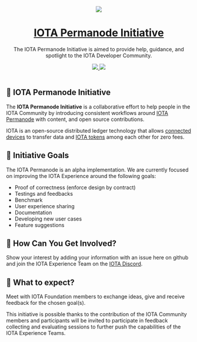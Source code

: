 <p align="center">
  <br>
  <a href="https://www.iota.org">
    <img src="https://images.ctfassets.net/xit7f234flxz/2UaYq5cR53ANDAKRT4HYWT/a4d962d037954adef7d0aa9a2e944a26/iota-small-logo.png"/>
  </a>
</p>


<h1 align="center"><a href="https://www.iota.org"> IOTA Permanode Initiative</a></h1>

<p align="center">The IOTA Permanode Initiative is aimed to provide help, guidance, and spotlight to the IOTA Developer Community.</p>

<p align="center">
  <a title="MIT License" href="LICENSE">
    <img src="https://img.shields.io/github/license/gridsome/gridsome.svg?style=flat-square&label=License&colorB=6cc24a">
  </a>
  <a title="Follow on Twitter" href="https://twitter.com/iota">
    <img src="https://img.shields.io/twitter/follow/iota.svg?style=social&label=Follow%20@iota">
  </a>
  <br>
  <br>
</p>


## 🌳 IOTA Permanode Initiative

The **IOTA Permanode Initiative** is a collaborative effort to help people in the IOTA Community by introducing consistent workflows around [IOTA Permanode](https://blog.iota.org/introducing-chronicle-a-permanode-solution-8e506a2e0813?gi=99179144f686) with content, and open source contributions.

IOTA is an open-source distributed ledger technology that allows [connected devices](https://en.wikipedia.org/wiki/Connected_Devices) to transfer data and [IOTA tokens](https://docs.iota.org/docs/getting-started/0.1/clients/token) among each other for zero fees.

## 🎯 Initiative Goals

The IOTA Permanode is an alpha implementation. We are currently focused on improving the IOTA Experience around the following goals:

- Proof of correctness (enforce design by contract)
- Testings and feedbacks
- Benchmark
- User experience sharing
- Documentation
- Developing new user cases
- Feature suggestions

## 🤔 How Can You Get Involved?

Show your interest by adding your information with an issue here on github and join the IOTA Experience Team on the [IOTA Discord](https://discord.iota.org).

## 👥 What to expect?

Meet with IOTA Foundation members to exchange ideas, give and receive feedback for the chosen goal(s).

This initiative is possible thanks to the contribution of the IOTA Community members and participants will be invited to participate in feedback collecting and evaluating sessions to further push the capabilities of the IOTA Experience Teams. 
